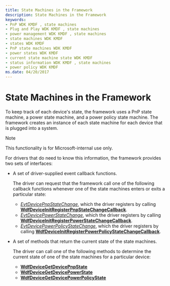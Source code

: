 ```yaml
---
title: State Machines in the Framework
description: State Machines in the Framework
keywords:
- PnP WDK KMDF , state machines
- Plug and Play WDK KMDF , state machines
- power management WDK KMDF , state machines
- state machines WDK KMDF
- states WDK KMDF
- PnP state machines WDK KMDF
- power states WDK KMDF
- current state machine state WDK KMDF
- status information WDK KMDF , state machines
- power policy WDK KMDF
ms.date: 04/20/2017
---
```


# State Machines in the Framework


To keep track of each device's state, the framework uses a PnP state machine, a power state machine, and a power policy state machine. The framework creates an instance of each state machine for each device that is plugged into a system.

>[!NOTE]
>This functionality is for Microsoft-internal use only.

For drivers that do need to know this information, the framework provides two sets of interfaces:

-   A set of driver-supplied event callback functions.

    The driver can request that the framework call one of the following callback functions whenever one of the state machines enters or exits a particular state:

    -   [*EvtDevicePnpStateChange*](/windows-hardware/drivers/ddi/wdfdevice/nc-wdfdevice-evt_wdf_device_pnp_state_change_notification), which the driver registers by calling [**WdfDeviceInitRegisterPnpStateChangeCallback**](/windows-hardware/drivers/ddi/wdfdevice/nf-wdfdevice-wdfdeviceinitregisterpnpstatechangecallback).
    -   [*EvtDevicePowerStateChange*](/windows-hardware/drivers/ddi/wdfdevice/nc-wdfdevice-evt_wdf_device_power_state_change_notification), which the driver registers by calling [**WdfDeviceInitRegisterPowerStateChangeCallback**](/windows-hardware/drivers/ddi/wdfdevice/nf-wdfdevice-wdfdeviceinitregisterpowerstatechangecallback).
    -   [*EvtDevicePowerPolicyStateChange*](/windows-hardware/drivers/ddi/wdfdevice/nc-wdfdevice-evt_wdf_device_power_policy_state_change_notification), which the driver registers by calling [**WdfDeviceInitRegisterPowerPolicyStateChangeCallback**](/windows-hardware/drivers/ddi/wdfdevice/nf-wdfdevice-wdfdeviceinitregisterpowerpolicystatechangecallback).
-   A set of methods that return the current state of the state machines.

    The driver can call one of the following methods to determine the current state of one of the state machines for a particular device:

    -   [**WdfDeviceGetDevicePnpState**](/windows-hardware/drivers/ddi/wdfdevice/nf-wdfdevice-wdfdevicegetdevicepnpstate)
    -   [**WdfDeviceGetDevicePowerState**](/windows-hardware/drivers/ddi/wdfdevice/nf-wdfdevice-wdfdevicegetdevicepowerstate)
    -   [**WdfDeviceGetDevicePowerPolicyState**](/windows-hardware/drivers/ddi/wdfdevice/nf-wdfdevice-wdfdevicegetdevicepowerpolicystate)

 

